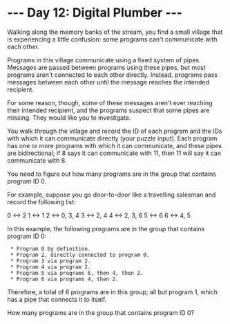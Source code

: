 # --- Day 12: Digital Plumber ---

   Walking along the memory banks of the stream, you find a small village
   that is experiencing a little confusion: some programs can't communicate
   with each other.

   Programs in this village communicate using a fixed system of pipes.
   Messages are passed between programs using these pipes, but most programs
   aren't connected to each other directly. Instead, programs pass messages
   between each other until the message reaches the intended recipient.

   For some reason, though, some of these messages aren't ever reaching their
   intended recipient, and the programs suspect that some pipes are missing.
   They would like you to investigate.

   You walk through the village and record the ID of each program and the IDs
   with which it can communicate directly (your puzzle input). Each program
   has one or more programs with which it can communicate, and these pipes
   are bidirectional; if 8 says it can communicate with 11, then 11 will say
   it can communicate with 8.

   You need to figure out how many programs are in the group that contains
   program ID 0.

   For example, suppose you go door-to-door like a travelling salesman and
   record the following list:

 0 <-> 2
 1 <-> 1
 2 <-> 0, 3, 4
 3 <-> 2, 4
 4 <-> 2, 3, 6
 5 <-> 6
 6 <-> 4, 5

   In this example, the following programs are in the group that contains
   program ID 0:

     * Program 0 by definition.
     * Program 2, directly connected to program 0.
     * Program 3 via program 2.
     * Program 4 via program 2.
     * Program 5 via programs 6, then 4, then 2.
     * Program 6 via programs 4, then 2.

   Therefore, a total of 6 programs are in this group; all but program 1,
   which has a pipe that connects it to itself.

   How many programs are in the group that contains program ID 0?

